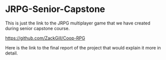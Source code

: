 # JRPG-Senior-Capstone
This is just the link to the JRPG multiplayer game that we have created during senior capstone course. 

https://github.com/ZackGill/Coop-RPG

Here is the link to the final report of the project that would explain it more in detail.
